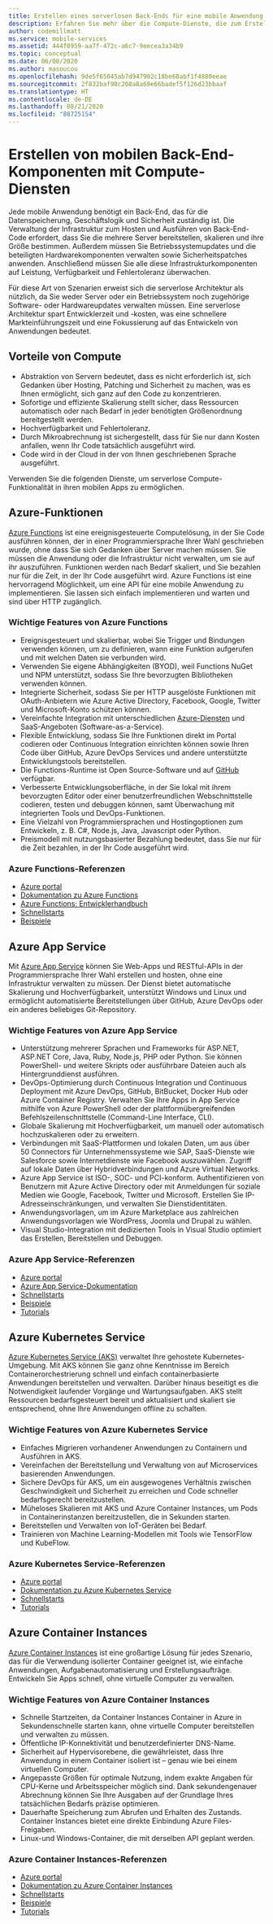 ```yaml
---
title: Erstellen eines serverlosen Back-Ends für eine mobile Anwendung mit Azure Functions und anderen Diensten
description: Erfahren Sie mehr über die Compute-Dienste, die zum Erstellen eine robusten serverlosen Back-Ends für mobile Anwendungen verwendet werden.
author: codemillmatt
ms.service: mobile-services
ms.assetid: 444f0959-aa7f-472c-a6c7-9eecea3a34b9
ms.topic: conceptual
ms.date: 06/08/2020
ms.author: masoucou
ms.openlocfilehash: 9de5f65045ab7d947902c18be68abf1f4880eeae
ms.sourcegitcommit: 2f832baf90c208a8a69e66badef5f126d23bbaaf
ms.translationtype: HT
ms.contentlocale: de-DE
ms.lasthandoff: 08/21/2020
ms.locfileid: "88725154"
---
```

# <a name="build-mobile-back-end-components-with-compute-services"></a>Erstellen von mobilen Back-End-Komponenten mit Compute-Diensten

Jede mobile Anwendung benötigt ein Back-End, das für die Datenspeicherung, Geschäftslogik und Sicherheit zuständig ist. Die Verwaltung der Infrastruktur zum Hosten und Ausführen von Back-End-Code erfordert, dass Sie die mehrere Server bereitstellen, skalieren und ihre Größe bestimmen. Außerdem müssen Sie Betriebssystemupdates und die beteiligten Hardwarekomponenten verwalten sowie Sicherheitspatches anwenden. Anschließend müssen Sie alle diese Infrastrukturkomponenten auf Leistung, Verfügbarkeit und Fehlertoleranz überwachen. 

Für diese Art von Szenarien erweist sich die serverlose Architektur als nützlich, da Sie weder Server oder ein Betriebssystem noch zugehörige Software- oder Hardwareupdates verwalten müssen. Eine serverlose Architektur spart Entwicklerzeit und -kosten, was eine schnellere Markteinführungszeit und eine Fokussierung auf das Entwickeln von Anwendungen bedeutet.

## <a name="benefits-of-compute"></a>Vorteile von Compute

- Abstraktion von Servern bedeutet, dass es nicht erforderlich ist, sich Gedanken über Hosting, Patching und Sicherheit zu machen, was es Ihnen ermöglicht, sich ganz auf den Code zu konzentrieren.
- Sofortige und effiziente Skalierung stellt sicher, dass Ressourcen automatisch oder nach Bedarf in jeder benötigten Größenordnung bereitgestellt werden.
- Hochverfügbarkeit und Fehlertoleranz.
- Durch Mikroabrechnung ist sichergestellt, dass für Sie nur dann Kosten anfallen, wenn Ihr Code tatsächlich ausgeführt wird.
- Code wird in der Cloud in der von Ihnen geschriebenen Sprache ausgeführt.

Verwenden Sie die folgenden Dienste, um serverlose Compute-Funktionalität in ihren mobilen Apps zu ermöglichen.

## <a name="azure-functions"></a>Azure-Funktionen

[Azure Functions](https://azure.microsoft.com/services/functions/) ist eine ereignisgesteuerte Computelösung, in der Sie Code ausführen können, der in einer Programmiersprache Ihrer Wahl geschrieben wurde, ohne dass Sie sich Gedanken über Server machen müssen. Sie müssen die Anwendung oder die Infrastruktur nicht verwalten, um sie auf ihr auszuführen. Funktionen werden nach Bedarf skaliert, und Sie bezahlen nur für die Zeit, in der Ihr Code ausgeführt wird. Azure Functions ist eine hervorragend Möglichkeit, um eine API für eine mobile Anwendung zu implementieren. Sie lassen sich einfach implementieren und warten und sind über HTTP zugänglich.

### <a name="azure-functions-key-features"></a>Wichtige Features von Azure Functions

- Ereignisgesteuert und skalierbar, wobei Sie Trigger und Bindungen verwenden können, um zu definieren, wann eine Funktion aufgerufen und mit welchen Daten sie verbunden wird.
- Verwenden Sie eigene Abhängigkeiten (BYOD), weil Functions NuGet und NPM unterstützt, sodass Sie Ihre bevorzugten Bibliotheken verwenden können.
- Integrierte Sicherheit, sodass Sie per HTTP ausgelöste Funktionen mit OAuth-Anbietern wie Azure Active Directory, Facebook, Google, Twitter und Microsoft-Konto schützen können.
- Vereinfachte Integration mit unterschiedlichen [Azure-Diensten](/azure/azure-functions/functions-overview) und SaaS-Angeboten (Software-as-a-Service).
- Flexible Entwicklung, sodass Sie Ihre Funktionen direkt im Portal codieren oder Continuous Integration einrichten können sowie Ihren Code über GitHub, Azure DevOps Services und andere unterstützte Entwicklungstools bereitstellen.
- Die Functions-Runtime ist Open Source-Software und auf [GitHub](https://github.com/azure/azure-webjobs-sdk-script) verfügbar.
- Verbesserte Entwicklungsoberfläche, in der Sie lokal mit ihrem bevorzugten Editor oder einer benutzerfreundlichen Webschnittstelle codieren, testen und debuggen können, samt Überwachung mit integrierten Tools und DevOps-Funktionen.
- Eine Vielzahl von Programmiersprachen und Hostingoptionen zum Entwickeln, z. B. C#, Node.js, Java, Javascript oder Python.
- Preismodell mit nutzungsbasierter Bezahlung bedeutet, dass Sie nur für die Zeit bezahlen, in der Ihr Code ausgeführt wird.

### <a name="azure-functions-references"></a>Azure Functions-Referenzen

- [Azure portal](https://portal.azure.com)
- [Dokumentation zu Azure Functions](/azure/azure-functions/)
- [Azure Functions: Entwicklerhandbuch](/azure/azure-functions/functions-reference)
- [Schnellstarts](/azure/azure-functions/functions-create-first-function-vs-code)
- [Beispiele](/samples/browse/?products=azure-functions&languages=csharp)

## <a name="azure-app-service"></a>Azure App Service

Mit [Azure App Service](https://azure.microsoft.com/services/app-service/) können Sie Web-Apps und RESTful-APIs in der Programmiersprache Ihrer Wahl erstellen und hosten, ohne eine Infrastruktur verwalten zu müssen. Der Dienst bietet automatische Skalierung und Hochverfügbarkeit, unterstützt Windows und Linux und ermöglicht automatisierte Bereitstellungen über GitHub, Azure DevOps oder ein anderes beliebiges Git-Repository.

### <a name="azure-app-service-key-features"></a>Wichtige Features von Azure App Service

- Unterstützung mehrerer Sprachen und Frameworks für ASP.NET, ASP.NET Core, Java, Ruby, Node.js, PHP oder Python. Sie können PowerShell- und weitere Skripts oder ausführbare Dateien auch als Hintergrunddienst ausführen.
- DevOps-Optimierung durch Continuous Integration und Continuous Deployment mit Azure DevOps, GitHub, BitBucket, Docker Hub oder Azure Container Registry. Verwalten Sie Ihre Apps in App Service mithilfe von Azure PowerShell oder der plattformübergreifenden Befehlszeilenschnittstelle (Command-Line Interface, CLI).
- Globale Skalierung mit Hochverfügbarkeit, um manuell oder automatisch hochzuskalieren oder zu erweitern.
- Verbindungen mit SaaS-Plattformen und lokalen Daten, um aus über 50 Connectors für Unternehmenssysteme wie SAP, SaaS-Dienste wie Salesforce sowie Internetdienste wie Facebook auszuwählen. Zugriff auf lokale Daten über Hybridverbindungen und Azure Virtual Networks.
- Azure App Service ist ISO-, SOC- und PCI-konform. Authentifizieren von Benutzern mit Azure Active Directory oder mit Anmeldungen für soziale Medien wie Google, Facebook, Twitter und Microsoft. Erstellen Sie IP-Adresseinschränkungen, und verwalten Sie Dienstidentitäten.
- Anwendungsvorlagen, um im Azure Marketplace aus zahlreichen Anwendungsvorlagen wie WordPress, Joomla und Drupal zu wählen.
- Visual Studio-Integration mit dedizierten Tools in Visual Studio optimiert das Erstellen, Bereitstellen und Debuggen.

### <a name="azure-app-service-references"></a>Azure App Service-Referenzen

- [Azure portal](https://portal.azure.com/)
- [Azure App Service-Dokumentation](/azure/app-service/)
- [Schnellstarts](/azure/app-service/app-service-web-get-started-dotnet)
- [Beispiele](/azure/app-service/samples-cli)
- [Tutorials](/azure/app-service/app-service-web-tutorial-dotnet-sqldatabase)

## <a name="azure-kubernetes-service"></a>Azure Kubernetes Service

[Azure Kubernetes Service (AKS)](https://azure.microsoft.com/services/kubernetes-service/) verwaltet Ihre gehostete Kubernetes-Umgebung. Mit AKS können Sie ganz ohne Kenntnisse im Bereich Containerorchestrierung schnell und einfach containerbasierte Anwendungen bereitstellen und verwalten. Darüber hinaus beseitigt es die Notwendigkeit laufender Vorgänge und Wartungsaufgaben. AKS stellt Ressourcen bedarfsgesteuert bereit und aktualisiert und skaliert sie entsprechend, ohne Ihre Anwendungen offline zu schalten.

### <a name="azure-kubernetes-service-key-features"></a>Wichtige Features von Azure Kubernetes Service

- Einfaches Migrieren vorhandener Anwendungen zu Containern und Ausführen in AKS.
- Vereinfachen der Bereitstellung und Verwaltung von auf Microservices basierenden Anwendungen.
- Sichere DevOps für AKS, um ein ausgewogenes Verhältnis zwischen Geschwindigkeit und Sicherheit zu erreichen und Code schneller bedarfsgerecht bereitzustellen.
- Müheloses Skalieren mit AKS und Azure Container Instances, um Pods in Containerinstanzen bereitzustellen, die in Sekunden starten.
- Bereitstellen und Verwalten von IoT-Geräten bei Bedarf.
- Trainieren von Machine Learning-Modellen mit Tools wie TensorFlow und KubeFlow.

### <a name="azure-kubernetes-service-references"></a>Azure Kubernetes Service-Referenzen

- [Azure portal](https://portal.azure.com/)
- [Dokumentation zu Azure Kubernetes Service](/azure/aks/)
- [Schnellstarts](/azure/aks/kubernetes-walkthrough-portal)
- [Tutorials](/azure/aks/tutorial-kubernetes-prepare-app)

## <a name="azure-container-instances"></a>Azure Container Instances

[Azure Container Instances](https://azure.microsoft.com/services/container-instances/) ist eine großartige Lösung für jedes Szenario, das für die Verwendung isolierter Container geeignet ist, wie einfache Anwendungen, Aufgabenautomatisierung und Erstellungsaufträge. Entwickeln Sie Apps schnell, ohne virtuelle Computer zu verwalten.

### <a name="azure-container-instances-key-features"></a>Wichtige Features von Azure Container Instances

- Schnelle Startzeiten, da Container Instances Container in Azure in Sekundenschnelle starten kann, ohne virtuelle Computer bereitstellen und verwalten zu müssen.
- Öffentliche IP-Konnektivität und benutzerdefinierter DNS-Name.
- Sicherheit auf Hypervisorebene, die gewährleistet, dass Ihre Anwendung in einem Container isoliert ist – genau wie bei einem virtuellen Computer.
- Angepasste Größen für optimale Nutzung, indem exakte Angaben für CPU-Kerne und Arbeitsspeicher möglich sind. Dank sekundengenauer Abrechnung können Sie Ihre Ausgaben auf der Grundlage Ihres tatsächlichen Bedarfs präzise optimieren.
- Dauerhafte Speicherung zum Abrufen und Erhalten des Zustands. Container Instances bietet eine direkte Einbindung Azure Files-Freigaben.
- Linux-und Windows-Container, die mit derselben API geplant werden.

### <a name="azure-container-instances-references"></a>Azure Container Instances-Referenzen

- [Azure portal](https://portal.azure.com/)
- [Dokumentation zu Azure Container Instances](/azure/container-instances/)
- [Schnellstarts](/azure/container-instances/container-instances-quickstart-portal)
- [Beispiele](https://azure.microsoft.com/resources/samples/?sort=0&term=aci)
- [Tutorials](/azure/container-instances/container-instances-tutorial-prepare-app)